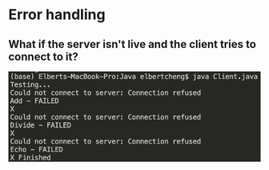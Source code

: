 <!-- Space -->

# Error handling
## What if the server isn't live and the client tries to connect to it?

![error.png](markdown/error.png)